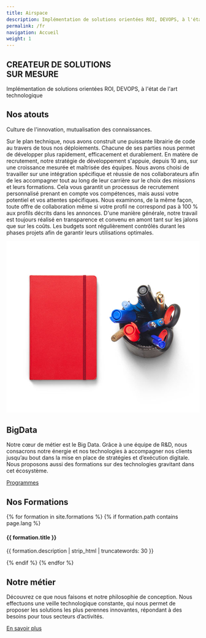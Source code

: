 ```yaml
---
title: Airspace
description: Implémentation de solutions orientées ROI, DEVOPS, à l'état de l'art technologique
permalink: /fr
navigation: Accueil
weight: 1
---
```


<!-- Slider Start -->
<section id="slider">
  <div class="container">
    <div class="row">
      <div class="col-md-10 col-md-offset-2">
        <div class="block">
          <h1 class="animated fadeInUp">CREATEUR DE SOLUTIONS <br> SUR MESURE</h1>
          <p class="animated fadeInUp">Implémentation de solutions orientées ROI, DEVOPS, à l'état de l'art technologique
            </p>
        </div>
      </div>
    </div>
  </div>
</section>
<!-- Wrapper Start -->
<section id="intro">
  <div class="container">
    <div class="row">
      <div class="col-md-7 col-sm-12">
        <div class="block">
          <div class="section-title">
            <h2>Nos atouts</h2>
            <p>Culture de l'innovation, mutualisation des connaissances.</p>
          </div>
          <p>Sur le plan technique, nous avons construit une puissante librairie de code au travers de tous nos déploiements. Chacune de ses parties nous permet de développer plus rapidement, efficacement et durablement. En matère de recrutement, notre stratégie de développement s'appuie, depuis 10 ans, sur une croissance mesurée et maîtrisée des équipes. Nous avons choisi de travailler sur une intégration spécifique et réussie de nos collaborateurs afin de les accompagner tout au long de leur carrière sur le choix des missions et leurs formations. Cela vous garantit un processus de recrutement personnalisé prenant en compte vos compétences, mais aussi votre potentiel et vos attentes spécifiques. Nous examinons, de la même façon, toute offre de collaboration même si votre profil ne correspond pas à 100 % aux profils décrits dans les annonces. D'une manière générale, notre travail est toujours réalisé en transparence et convenu en amont tant sur les jalons que sur les coûts. Les budgets sont régulièrement contrôlés durant les phases projets afin de garantir leurs utilisations optimales.</p>
        </div>
      </div><!-- .col-md-7 close -->
      <div class="col-md-5 col-sm-12">
        <div class="block">
          <img src="/assets/img/wrapper-img.png" alt="Img">
        </div>
      </div><!-- .col-md-5 close -->
    </div>
  </div>
</section>

<section id="feature">
<div class="container">
  <div class="row">
    <div class="col-md-6 col-md-offset-6">
      <h2>BigData</h2>
      <p>Notre cœur de métier est le Big Data. Grâce à une équipe de R&D, nous consacrons notre énergie et nos technologies à accompagner nos clients jusqu’au bout dans la mise en place de stratégies et d’exécution digitale. Nous proposons aussi des formations sur des technologies gravitant dans cet écosystème.</p>
      <a href="#" class="btn btn-view-works">Programmes</a>
    </div>
  </div>
</div>
</section>

<!-- Service Start -->
<section id="service">
  <div class="container">
    <div class="row">
      <div class="section-title">
        <h2>Nos Formations</h2>
      </div>
    </div>
    <div class="row">
      {% for formation in site.formations %}
      {% if formation.path contains page.lang %}
      <div class="col-sm-6 col-md-4">
        <div class="service-item">
          <i class="icon ion-coffee"></i>
          <h4>{{ formation.title }}</h4>
          <p>{{ formation.description | strip_html | truncatewords: 30 }}</p>
        </div>
      </div>
      {% endif %}
      {% endfor %}
    </div>
  </div>
</section>
<!-- Call to action Start -->
<section id="call-to-action">
  <div class="container">
    <div class="row">
      <div class="col-md-12">
        <div class="block">
          <h2>Notre métier</h2>
          <p>Découvrez ce que nous faisons et notre philosophie de conception. Nous effectuons une veille technologique constante, qui nous permet de proposer les solutions les plus perennes innovantes, répondant à des besoins pour tous secteurs d’activités.</p>
          <a class="btn btn-default btn-call-to-action" href="/{{ page.lang }}/our-work.html" >En savoir plus</a>
        </div>
      </div>
    </div>
  </div>
</section>
<!-- Content Start -->

